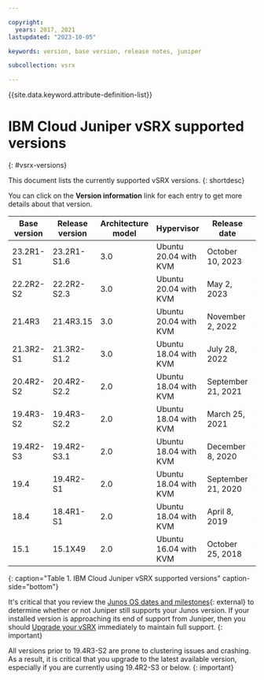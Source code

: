 ```yaml
---

copyright:
  years: 2017, 2021
lastupdated: "2023-10-05"

keywords: version, base version, release notes, juniper

subcollection: vsrx

---
```


{{site.data.keyword.attribute-definition-list}}

# IBM Cloud Juniper vSRX supported versions
{: #vsrx-versions}

This document lists the currently supported vSRX versions.
{: shortdesc}

You can click on the **Version information** link for each entry to get more details about that version.

| Base version | Release version | Architecture model | Hypervisor | Release date | Version information |
| --- | --- | --- | --- | --- | --- |
| 23.2R1-S1 | 23.2R1-S1.6 | 3.0 | Ubuntu 20.04 with KVM | October 10, 2023 | [More information](https://supportportal.juniper.net/s/article/23-2R1-S1-SRN?language=en_US){: external} |
| 22.2R2-S2 | 22.2R2-S2.3 | 3.0 | Ubuntu 20.04 with KVM | May 2, 2023 | [More information](https://supportportal.juniper.net/s/article/22-2R2-S2-SRN?language=en_US){: external} |
| 21.4R3 | 21.4R3.15 | 3.0 | Ubuntu 20.04 with KVM | November 2, 2022 | [More information](https://www.juniper.net/documentation/us/en/software/junos/release-notes/21.4/junos-release-notes-21.4r3/topics/concept/vsrx-release-notes.html){: external} |
| 21.3R2-S1 | 21.3R2-S1.2 | 3.0 | Ubuntu 18.04 with KVM | July 28, 2022 | [More information](https://supportportal.juniper.net/s/article/21-3R2-S1-Software-Release-Notification-for-JUNOS-Software-Version-21-3R2-S1?language=en_US){: external} |
| 20.4R2-S2 | 20.4R2-S2.2 | 2.0 | Ubuntu 18.04 with KVM | September 21, 2021 | [More information](https://supportportal.juniper.net/s/article/20-4R2-S2-Software-Release-Notification-for-JUNOS-Software-Version-20-4R2-S2?language=en_US){: external} |
| 19.4R3-S2 | 19.4R3-S2.2 | 2.0 | Ubuntu 18.04 with KVM | March 25, 2021 | [More information](https://supportportal.juniper.net/s/article/19-4R3-S2-Software-Release-Notification-for-JUNOS-Software-Version-19-4R3-S2?language=en_US){: external} |
| 19.4R2-S3 | 19.4R2-S3.1 | 2.0 | Ubuntu 18.04 with KVM | December 8, 2020 | [More information](https://supportportal.juniper.net/s/article/19-4R2-S3-Software-Release-Notification-for-JUNOS-Software-Version-19-4R2-S3?language=en_US){: external} |
| 19.4 | 19.4R2-S1 | 2.0 | Ubuntu 18.04 with KVM | September 21, 2020 | [More information](https://supportportal.juniper.net/s/article/19-4R2-S1-Software-Release-Notification-for-JUNOS-Software-Version-19-4R2-S1?language=en_US){: external} |
| 18.4 | 18.4R1-S1 | 2.0 | Ubuntu 18.04 with KVM | April 8, 2019 | [More information](https://supportportal.juniper.net/s/article/18-4R1-S1-Software-Release-Notification-for-Junos-Software-Service-Release-version-18-4R1-S1?language=en_US){: external} |
| 15.1 | 15.1X49 | 2.0 | Ubuntu 16.04 with KVM | October 25, 2018 | [More information](https://www.juniper.net/documentation/product/us/en/junos-os/){: external} |
{: caption="Table 1. IBM Cloud Juniper vSRX supported versions" caption-side="bottom"}

It's critical that you review the [Junos OS dates and milestones](https://support.juniper.net/support/eol/software/junos/){: external} to determine whether or not Juniper still supports your Junos version. If your installed version is approaching its end of support from Juniper, then you should [Upgrade your vSRX](/docs/vsrx?topic=vsrx-upgrading-the-vsrx) immediately to maintain full support.
{: important}

All versions prior to 19.4R3-S2 are prone to clustering issues and crashing. As a result, it is critical that you upgrade to the latest available version, especially if you are currently using 19.4R2-S3 or below.
{: important}
